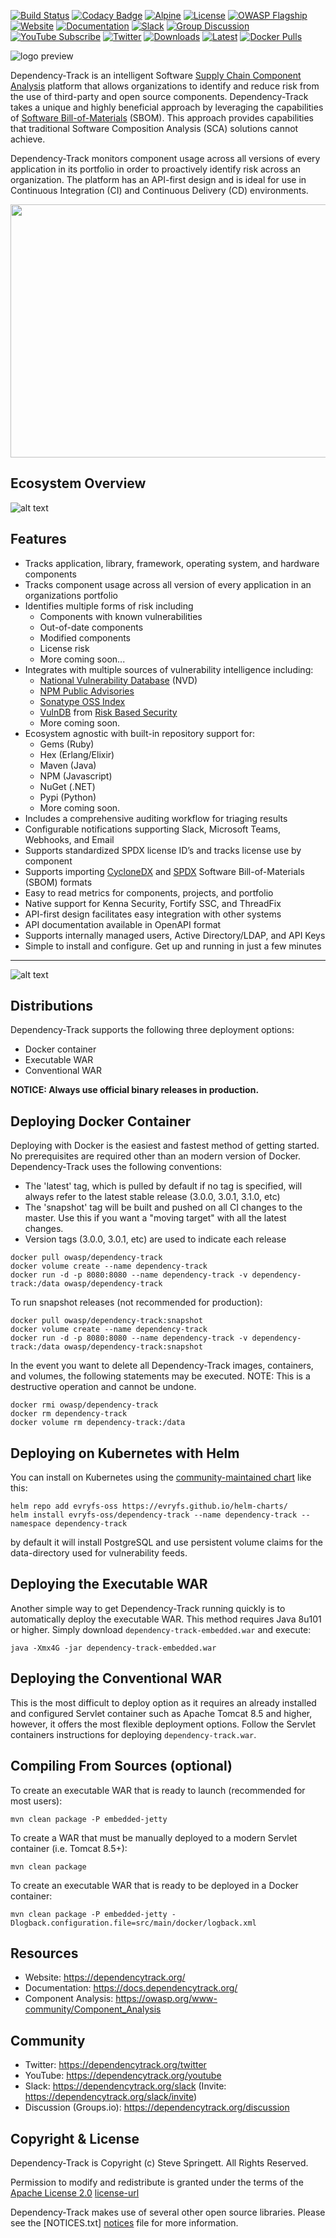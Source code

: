 [![Build Status](https://github.com/DependencyTrack/dependency-track/workflows/CI%20Build/badge.svg)](https://github.com/DependencyTrack/dependency-track/actions?workflow=CI+Build)
[![Codacy Badge](https://app.codacy.com/project/badge/Grade/b2ecd06dab57438a9a55bc4a71c5a8ce)](https://www.codacy.com/gh/DependencyTrack/dependency-track/dashboard?utm_source=github.com&amp;utm_medium=referral&amp;utm_content=DependencyTrack/dependency-track&amp;utm_campaign=Badge_Grade)
[![Alpine](https://img.shields.io/badge/built%20on-Alpine-blue.svg)](https://github.com/stevespringett/Alpine)
[![License][license-image]][license-url]
[![OWASP Flagship](https://img.shields.io/badge/owasp-flagship%20project-orange.svg)](https://www.owasp.org/index.php/OWASP_Dependency_Track_Project)
[![Website](https://img.shields.io/badge/https://-dependencytrack.org-blue.svg)](https://dependencytrack.org/)
[![Documentation](https://img.shields.io/badge/read-documentation-blue.svg)](https://docs.dependencytrack.org/)
[![Slack](https://img.shields.io/badge/chat%20on-slack-46BC99.svg)](https://dependencytrack.org/slack)
[![Group Discussion](https://img.shields.io/badge/discussion-groups.io-blue.svg)](https://dependencytrack.org/discussion)
[![YouTube Subscribe](https://img.shields.io/badge/youtube-subscribe-%23c4302b.svg)](https://dependencytrack.org/youtube)
[![Twitter](https://img.shields.io/twitter/follow/dependencytrack.svg?label=Follow&style=social)](https://twitter.com/dependencytrack)
[![Downloads](https://img.shields.io/github/downloads/DependencyTrack/dependency-track/total.svg)](https://github.com/DependencyTrack/dependency-track/releases)
[![Latest](https://img.shields.io/github/release/DependencyTrack/dependency-track.svg)](https://github.com/DependencyTrack/dependency-track/releases)
[![Docker Pulls](https://img.shields.io/docker/pulls/owasp/dependency-track.svg)](https://hub.docker.com/r/owasp/dependency-track/)


![logo preview](https://raw.githubusercontent.com/DependencyTrack/branding/master/dt-logo-black-text.svg?sanitize=true)


Dependency-Track is an intelligent Software [Supply Chain Component Analysis] platform that allows organizations to
identify and reduce risk from the use of third-party and open source components. Dependency-Track takes a unique
and highly beneficial approach by leveraging the capabilities of [Software Bill-of-Materials] (SBOM). This approach
provides capabilities that traditional Software Composition Analysis (SCA) solutions cannot achieve.

Dependency-Track monitors component usage across all versions of every application in its portfolio in order to
proactively identify risk across an organization. The platform has an API-first design and is ideal for use in
Continuous Integration (CI) and Continuous Delivery (CD) environments.

<p align="center">
  <a href="https://www.youtube.com/watch?v=cQuk6jKTrTs">
    <img style="border:0" width="720" height="405" src="https://raw.githubusercontent.com/DependencyTrack/dependency-track/master/docs/images/promo-glitch.png">
  </a>
</p>


## Ecosystem Overview
![alt text](https://raw.githubusercontent.com/DependencyTrack/dependency-track/master/docs/images/integrations.png)

## Features
* Tracks application, library, framework, operating system, and hardware components
* Tracks component usage across all version of every application in an organizations portfolio
* Identifies multiple forms of risk including
  * Components with known vulnerabilities
  * Out-of-date components
  * Modified components
  * License risk
  * More coming soon...
* Integrates with multiple sources of vulnerability intelligence including:
  * [National Vulnerability Database] (NVD)
  * [NPM Public Advisories]
  * [Sonatype OSS Index]
  * [VulnDB] from [Risk Based Security]
  * More coming soon.
* Ecosystem agnostic with built-in repository support for:
  * Gems (Ruby)
  * Hex (Erlang/Elixir)
  * Maven (Java)
  * NPM (Javascript)
  * NuGet (.NET)
  * Pypi (Python)
  * More coming soon.  
* Includes a comprehensive auditing workflow for triaging results
* Configurable notifications supporting Slack, Microsoft Teams, Webhooks, and Email
* Supports standardized SPDX license ID’s and tracks license use by component
* Supports importing [CycloneDX] and [SPDX] Software Bill-of-Materials (SBOM) formats
* Easy to read metrics for components, projects, and portfolio
* Native support for Kenna Security, Fortify SSC, and ThreadFix
* API-first design facilitates easy integration with other systems
* API documentation available in OpenAPI format
* Supports internally managed users, Active Directory/LDAP, and API Keys
* Simple to install and configure. Get up and running in just a few minutes


<hr>

![alt text](https://raw.githubusercontent.com/DependencyTrack/dependency-track/master/docs/images/screenshots/dashboard.png)


## Distributions
Dependency-Track supports the following three deployment options:

* Docker container
* Executable WAR
* Conventional WAR

**NOTICE: Always use official binary releases in production.**

## Deploying Docker Container
Deploying with Docker is the easiest and fastest method of getting started. No prerequisites are required
other than an modern version of Docker. Dependency-Track uses the following conventions:


* The 'latest' tag, which is pulled by default if no tag is specified, will always refer to the latest stable release (3.0.0, 3.0.1, 3.1.0, etc)
* The 'snapshot' tag will be built and pushed on all CI changes to the master. Use this if you want a "moving target" with all the latest changes.
* Version tags (3.0.0, 3.0.1, etc) are used to indicate each release


```shell
docker pull owasp/dependency-track
docker volume create --name dependency-track
docker run -d -p 8080:8080 --name dependency-track -v dependency-track:/data owasp/dependency-track
```

To run snapshot releases (not recommended for production):

```shell
docker pull owasp/dependency-track:snapshot
docker volume create --name dependency-track
docker run -d -p 8080:8080 --name dependency-track -v dependency-track:/data owasp/dependency-track:snapshot
```

In the event you want to delete all Dependency-Track images, containers, and volumes, the following statements
may be executed. NOTE: This is a destructive operation and cannot be undone.


```shell
docker rmi owasp/dependency-track
docker rm dependency-track
docker volume rm dependency-track:/data
```

## Deploying on Kubernetes with Helm
You can install on Kubernetes using the [community-maintained chart](https://github.com/evryfs/helm-charts/tree/master/charts/dependency-track) like this:

```shell
helm repo add evryfs-oss https://evryfs.github.io/helm-charts/
helm install evryfs-oss/dependency-track --name dependency-track --namespace dependency-track
```
by default it will install PostgreSQL and use persistent volume claims for the data-directory used for vulnerability feeds.


## Deploying the Executable WAR
Another simple way to get Dependency-Track running quickly is to automatically deploy the executable WAR. This
method requires Java 8u101 or higher. Simply download `dependency-track-embedded.war` and execute:

```shell
java -Xmx4G -jar dependency-track-embedded.war
```

## Deploying the Conventional WAR
This is the most difficult to deploy option as it requires an already installed and configured Servlet
container such as Apache Tomcat 8.5 and higher, however, it offers the most flexible deployment options.
Follow the Servlet containers instructions for deploying `dependency-track.war`.


## Compiling From Sources (optional)
To create an executable WAR that is ready to launch (recommended for most users):

```shell
mvn clean package -P embedded-jetty
```

To create a WAR that must be manually deployed to a modern Servlet container (i.e. Tomcat 8.5+):

```shell
mvn clean package
```

To create an executable WAR that is ready to be deployed in a Docker container:

```shell
mvn clean package -P embedded-jetty -Dlogback.configuration.file=src/main/docker/logback.xml
```

## Resources

* Website: <https://dependencytrack.org/>
* Documentation: <https://docs.dependencytrack.org/>
* Component Analysis: <https://owasp.org/www-community/Component_Analysis>

## Community

* Twitter: <https://dependencytrack.org/twitter>
* YouTube: <https://dependencytrack.org/youtube>
* Slack: <https://dependencytrack.org/slack> (Invite:  <https://dependencytrack.org/slack/invite>)
* Discussion (Groups.io): <https://dependencytrack.org/discussion>


## Copyright & License
Dependency-Track is Copyright (c) Steve Springett. All Rights Reserved.

Permission to modify and redistribute is granted under the terms of the
[Apache License 2.0] [license-url]

Dependency-Track makes use of several other open source libraries. Please see
the [NOTICES.txt] [notices] file for more information.

  [National Vulnerability Database]: https://nvd.nist.gov
  [NPM Public Advisories]: https://www.npmjs.com/advisories
  [Sonatype OSS Index]: https://ossindex.sonatype.org
  [VulnDB]: https://vulndb.cyberriskanalytics.com
  [Risk Based Security]: https://www.riskbasedsecurity.com
  [Supply Chain Component Analysis]: https://owasp.org/www-community/Component_Analysis
  [Software Bill-of-Materials]: https://owasp.org/www-community/Component_Analysis#software-bill-of-materials-sbom
  [CycloneDX]: https://cyclonedx.org
  [SPDX]: https://spdx.org
  [license-image]: https://img.shields.io/badge/license-apache%20v2-brightgreen.svg
  [license-url]: https://github.com/DependencyTrack/dependency-track/blob/master/LICENSE.txt
  [Apache License 2.0]: https://github.com/DependencyTrack/dependency-track/blob/3.0-dev/LICENSE.txt
  [notices]: https://github.com/DependencyTrack/dependency-track/blob/master/NOTICES.txt
  [Alpine]: https://github.com/stevespringett/Alpine
